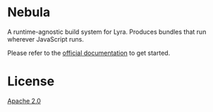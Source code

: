 # Nebula

A runtime-agnostic build system for Lyra. Produces bundles that run wherever
JavaScript runs.

Please refer to the
[official documentation](https://docs.lyrajs.io/category/using-nebula) to get
started.

# License

[Apache 2.0](/LICENSE.md)
